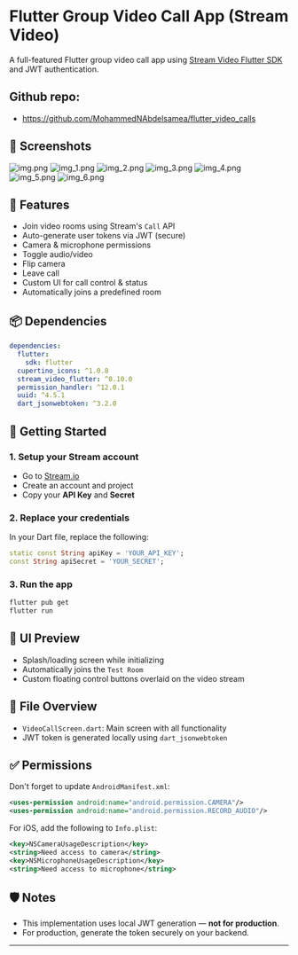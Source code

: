 
# Flutter Group Video Call App (Stream Video)

A full-featured Flutter group video call app using [Stream Video Flutter SDK](https://getstream.io/video/) and JWT authentication.

## Github repo:
- https://github.com/MohammedNAbdelsamea/flutter_video_calls
## 📸 Screenshots
![img.png](img.png)
![img_1.png](img_1.png)
![img_2.png](img_2.png)
![img_3.png](img_3.png)
![img_4.png](img_4.png)
![img_5.png](img_5.png)
![img_6.png](img_6.png)

## 🔧 Features

- Join video rooms using Stream's `Call` API
- Auto-generate user tokens via JWT (secure)
- Camera & microphone permissions
- Toggle audio/video
- Flip camera
- Leave call
- Custom UI for call control & status
- Automatically joins a predefined room

## 📦 Dependencies

```yaml
dependencies:
  flutter:
    sdk: flutter
  cupertino_icons: ^1.0.8
  stream_video_flutter: ^0.10.0
  permission_handler: ^12.0.1
  uuid: ^4.5.1
  dart_jsonwebtoken: ^3.2.0
```

## 🚀 Getting Started

### 1. Setup your Stream account

- Go to [Stream.io](https://getstream.io/video/)
- Create an account and project
- Copy your **API Key** and **Secret**

### 2. Replace your credentials

In your Dart file, replace the following:

```dart
static const String apiKey = 'YOUR_API_KEY';
const String apiSecret = 'YOUR_SECRET';
```

### 3. Run the app

```bash
flutter pub get
flutter run
```

## 📸 UI Preview

- Splash/loading screen while initializing
- Automatically joins the `Test Room`
- Custom floating control buttons overlaid on the video stream

## 📄 File Overview

- `VideoCallScreen.dart`: Main screen with all functionality
- JWT token is generated locally using `dart_jsonwebtoken`

## ✅ Permissions

Don't forget to update `AndroidManifest.xml`:

```xml
<uses-permission android:name="android.permission.CAMERA"/>
<uses-permission android:name="android.permission.RECORD_AUDIO"/>
```

For iOS, add the following to `Info.plist`:

```xml
<key>NSCameraUsageDescription</key>
<string>Need access to camera</string>
<key>NSMicrophoneUsageDescription</key>
<string>Need access to microphone</string>
```

## 🛡️ Notes

- This implementation uses local JWT generation — **not for production**.
- For production, generate the token securely on your backend.

---



